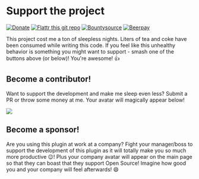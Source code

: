 # Support the project
[![Donate][img-paypal]][donate-paypal]
[![Flattr this git repo][img-flattr]][donate-flattr]
[![Bountysource][img-bountysource]][bountysource-link]
[![Beerpay][img-beerpay]][beerpay]

This project cost me a ton of sleepless nights. Liters of tea and coke have
been consumed while writing this code. If you feel like this unhealthy behavior
is something you might want to support - smash one of the buttons above (or
below)! You're awesome! :+1:

<script src="https://opencollective.com/easyclangcomplete/banner.js"></script>

## Become a contributor!
Want to support the development and make me sleep even less? Submit a PR or throw some money at me. Your avatar will magically appear below!

<a href="https://github.com/niosus/EasyClangComplete/graphs/contributors"><img src="https://opencollective.com/EasyClangComplete/contributors.svg?width=890&button=false" /></a>

## Become a sponsor!
Are you using this plugin at work at a company? Fight your manager/boss to
support the development of this plugin as it will totally make you so much more
productive :wink:! Plus your company avatar will appear on the main page so
that they can boast that they support Open Source! Imagine how good you and
your company will feel afterwards! :smile:

<script src="https://opencollective.com/easyclangcomplete/donate/button.js" color="blue"></script>


[release]: https://github.com/niosus/EasyClangComplete/releases
[downloads]: https://packagecontrol.io/packages/EasyClangComplete
[travis]: https://travis-ci.org/niosus/EasyClangComplete
[appveyor]: https://ci.appveyor.com/project/niosus/easyclangcomplete/branch/master
[codacy]: https://www.codacy.com/app/zabugr/EasyClangComplete/dashboard
[coverage]: https://www.codacy.com/app/zabugr/EasyClangComplete/dashboard
[gitter]: https://gitter.im/niosus/EasyClangComplete?utm_source=badge&utm_medium=badge&utm_campaign=pr-badge
[donate-paypal]: https://www.paypal.com/cgi-bin/webscr?cmd=_s-xclick&hosted_button_id=2QLY7J4Q944HS
[donate-flattr]: https://flattr.com/submit/auto?user_id=niosus&url=https://github.com/niosus/EasyClangComplete&title=EasyClangComplete&language=Python&tags=github&category=software
[libclang-issue]: https://github.com/niosus/EasyClangComplete/issues/88
[cmake-issue]: https://github.com/niosus/EasyClangComplete/issues/19
[bountysource-link]: https://www.bountysource.com/teams/easyclangcomplete
[beerpay]: https://beerpay.io/niosus/EasyClangComplete
[gratipay]: https://gratipay.com/EasyClangComplete/
[maintainerd]: https://github.com/divmain/maintainerd

[img-gratipay]: https://img.shields.io/gratipay/user/niosus.svg?style=flat-square
[img-beerpay]: https://beerpay.io/niosus/EasyClangComplete/badge.svg?style=flat-square
[img-bountysource]: https://img.shields.io/bountysource/team/easyclangcomplete/activity.svg?style=flat-square
[img-appveyor]: https://img.shields.io/appveyor/ci/niosus/easyclangcomplete/master.svg?style=flat-square&label=windows
[img-travis]: https://img.shields.io/travis/niosus/EasyClangComplete/master.svg?style=flat-square&label=linux%20|%20osx
[img-codacy]: https://img.shields.io/codacy/grade/254f8db44b004dffa76b8cebfece4c06.svg?style=flat-square
[img-coverage]: https://img.shields.io/codacy/coverage/254f8db44b004dffa76b8cebfece4c06.svg?style=flat-square
[img-release]: https://img.shields.io/github/release/niosus/EasyClangComplete.svg?style=flat-square
[img-downloads]: https://img.shields.io/packagecontrol/dm/EasyClangComplete.svg?maxAge=3600&style=flat-square
[img-downloads-month]: https://img.shields.io/packagecontrol/dm/EasyClangComplete.svg?maxAge=2592000&style=flat-square
[img-subl]: https://img.shields.io/badge/Sublime%20Text-3-green.svg?style=flat-square
[img-mit]: https://img.shields.io/badge/license-MIT-blue.svg?style=flat-square
[img-paypal]: https://img.shields.io/badge/Donate-PayPal-blue.svg?style=flat-square
[img-flattr]: https://img.shields.io/badge/Donate-Flattr-blue.svg?style=flat-square
[img-gitter]: https://badges.gitter.im/niosus/EasyClangComplete.svg?style=flat-square

